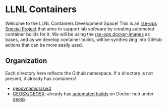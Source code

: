 # LLNL Containers

Welcome to the LLNL Containers Development Space! This is an [rse-ops Special Project](https://rse-ops.github.io/proposals/proposals/drafts/automated-container-builds/)
that aims to support lab software by creating automated container builds for it.
We will be using the [rse-ops docker-images](https://github.com/rse-ops/docker-images) as bases,
and as we develop container builds, will be synthesizing into GitHub actions that can be more
easily used.

## Organization

Each directory here reflects the Github namespace. If a directory is not present, it already has containers!

- [geodynamics/sw4](geodynamics/sw4)
- [GEOSX/GEOSX](GEOSX/GEOSX): already has [automated builds](https://github.com/GEOSX/thirdPartyLibs/tree/master/docker) on Docker hub under [geosx](https://hub.docker.com/u/geosx).
